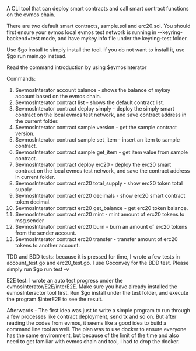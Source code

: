 A CLI tool that can deploy smart contracts and call smart contract functions on the evmos chain.

There are two default smart contracts, sample.sol and erc20.sol. You should first ensure your evmos local evmos test network is running in 
--keyring-backend=test mode, and have mykey.info file under the keyring-test folder.

Use $go install to simply install the tool. If you do not want to install it, use $go run main.go instead.

Read the command introduction by using $evmosInterator

Commands:
1. $evmosInterator account balance - shows the balance of mykey account based on the evmos chain.
2. $evmosInterator contract list - shows the default contract list.
3. $evmosInterator contract deploy simply - deploy the simply smart contract on the local evmos test network, and save contract address in the current folder.
4. $evmosInterator contract sample version - get the sample contract version.
5. $evmosInterator contract sample set_item - insert an item to sample contract.
6. $evmosInterator contract sample get_item - get item value from sample contract.
7. $evmosInterator contract deploy erc20 - deploy the erc20 smart contract on the local evmos test network, and save the contract address in current folder.
8. $evmosInterator contract erc20 total_supply - show erc20 token total supply.
9. $evmosInterator contract erc20 decimals - show erc20 smart contract token decimal.
10. $evmosInterator contract erc20 get_balance - get erc20 token balance.
11. $evmosInterator contract erc20 mint - mint amount of erc20 tokens to msg.sender
12. $evmosInterator contract erc20 burn - burn an amount of erc20 tokens from the sender account.
13. $evmosInterator contract erc20 transfer - transfer amount of erc20 tokens to another account.

TDD and BDD tests: because it is pressed for time, I wrote a few tests in account_test.go and erc20_test.go. I use Goconvey for the BDD test. Please simply run $go run test -v

E2E test: I wrote an auto test progress under the evmosInterator/E2E/interE2E. Make sure you have already installed the evmosInteractor tool first. Run $go install under the test folder, and execute the program $interE2E to see the result.

Afterwards - The first idea was just to write a simple program to run through a few processes like contract deployment, send tx and so on. But after reading the codes from evmos, it seems like a good idea to build a command line tool as well. The plan was to use docker to ensure everyone has the same environment, but because of the limit of the time and also need to get familiar with evmos chain and tool, I had to drop the docker.
